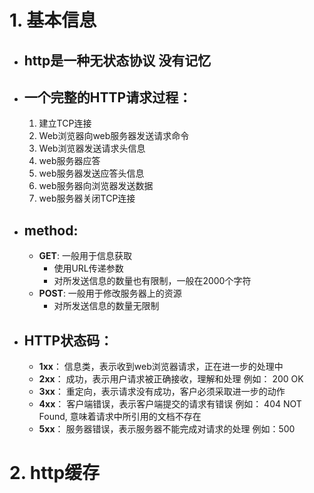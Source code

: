 # 1. 基本信息
  * ## http是一种无状态协议 没有记忆
  * ## 一个完整的HTTP请求过程：
    1. 建立TCP连接
    2. Web浏览器向web服务器发送请求命令
    3. Web浏览器发送请求头信息
    4. web服务器应答
    5. web服务器发送应答头信息
    6. web服务器向浏览器发送数据
    7. web服务器关闭TCP连接
  
  * ## method:
    - **GET**: 一般用于信息获取
      * 使用URL传递参数
      * 对所发送信息的数量也有限制，一般在2000个字符
    - **POST**: 一般用于修改服务器上的资源
      * 对所发送信息的数量无限制

  * ## HTTP状态码：
    * __1xx__： 信息类，表示收到web浏览器请求，正在进一步的处理中
    * __2xx__： 成功，表示用户请求被正确接收，理解和处理  例如： 200 OK
    * __3xx__： 重定向，表示请求没有成功，客户必须采取进一步的动作
    * __4xx__： 客户端错误，表示客户端提交的请求有错误  例如： 404 NOT Found, 意味着请求中所引用的文档不存在
    * __5xx__： 服务器错误，表示服务器不能完成对请求的处理 例如：500

# 2. http缓存
